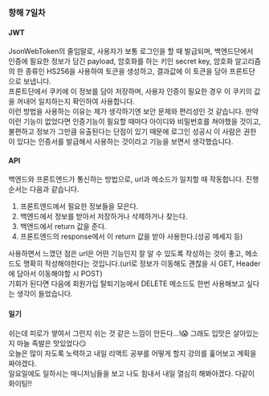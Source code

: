 ### 항해 7일차

#### JWT
JsonWebToken의 줄임말로, 사용자가 보통 로그인을 할 때 발급되며, 백엔드단에서 인증에 필요한 정보가 담긴 payload, 암호화를 하는 키인 secret key, 암호화 알고리즘의 한 종류인 HS256을 사용하여 토큰을 생성하고, 결과값에 이 토큰을 담아 프론트단으로 보냅니다.  
프론트단에서 쿠키에 이 정보를 담아 저장하며, 사용자 인증이 필요한 경우 이 쿠키의 값을 꺼내어 일치하는지 확인하여 사용합니다.  
이런 방법을 사용하는 이유는 제가 생각하기엔 보안 문제와 편리성인 것 같습니다. 만약 이런 기능이 없었다면 인증기능이 필요할 때마다 아이디와 비밀번호를 쳐야했을 것이고, 불편하고 정보가 그만큼 유출된다는 단점이 있기 때문에 로그인 성공시 이 사람은 권한이 있다는 인증서를 발급해서 사용하는 것이라고 기능을 보면서 생각했습니다.  
  
#### API
백엔드와 프론트엔드가 통신하는 방법으로, url과 메소드가 일치할 때 작동합니다. 진행 순서는 다음과 같습니다.  
1. 프론트엔드에서 필요한 정보들을 모은다.
2. 백엔드에서 정보를 받아서 저장하거나 삭제하거나 찾는다.
3. 백엔드에서 return 값을 준다.
4. 프론트엔드의 response에서 이 return 값을 받아 사용한다.(성공 메세지 등)  

사용하면서 느꼈던 점은 url은 어떤 기능인지 잘 알 수 있도록 작성하는 것이 좋고, 메소드도 명확히 작성해야한다는 것입니다.(url로 정보가 이동해도 괜찮을 시 GET, Header에 담아서 이동해야할 시 POST)  
기회가 된다면 다음에 회원가입 탈퇴기능에서 DELETE 메소드도 한번 사용해보고 싶다는 생각이 들었습니다.

#### 일기
쉬는데 피로가 쌓여서 그런지 쉬는 것 같은 느낌이 안든다...!😱 그래도 입맛은 살아있는지 마늘 족발은 맛있었다😏   
오늘은 많이 자도록 노력하고 내일 리액트 공부를 어떻게 할지 강의를 훑어보고 계획을 짜야겠다.  
일요일에도 일하시는 매니저님들을 보고 나도 힘내서 내일 열심히 해봐야겠다. 다같이 화이팅!!